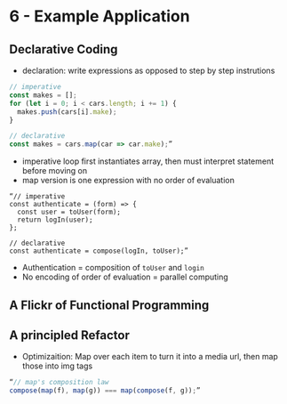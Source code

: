 # 6 - Example Application

## Declarative Coding

- declaration: write expressions as opposed to step by step instrutions

```js
// imperative
const makes = [];
for (let i = 0; i < cars.length; i += 1) {
  makes.push(cars[i].make);
}

// declarative
const makes = cars.map(car => car.make);”
```

- imperative loop first instantiates array, then must interpret statement before moving on
- map version is one expression with no order of evaluation

```js:composition
“// imperative
const authenticate = (form) => {
  const user = toUser(form);
  return logIn(user);
};

// declarative
const authenticate = compose(logIn, toUser);”
```

- Authentication = composition of `toUser` and `login`
- No encoding of order of evaluation = parallel computing

## A Flickr of Functional Programming

## A principled Refactor

- Optimizaition: Map over each item to turn it into a media url, then map those into img tags

```js
“// map's composition law
compose(map(f), map(g)) === map(compose(f, g));”
```

